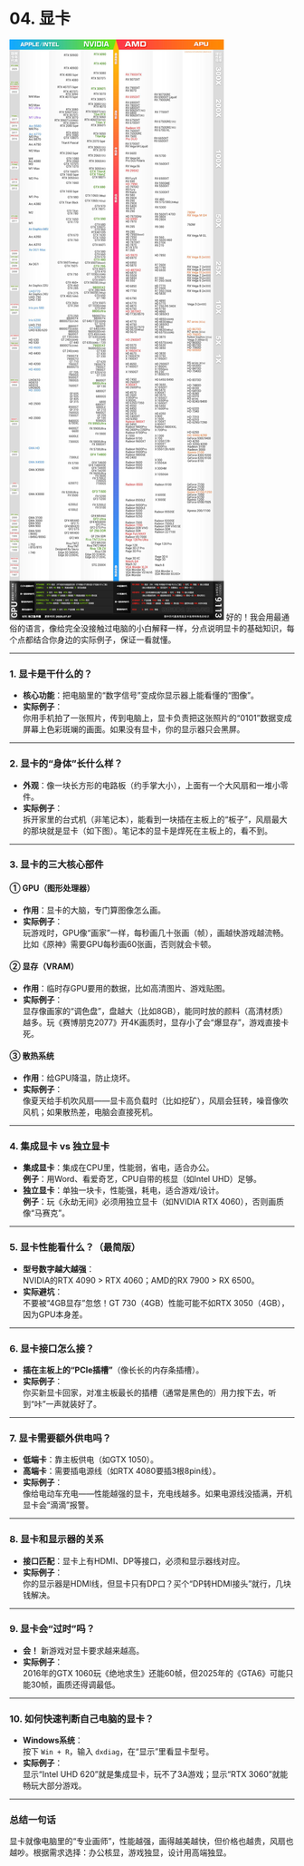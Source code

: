 # 04. 显卡
![Img](./FILES/04.%20显卡.md/img-20250804221302.png)
好的！我会用最通俗的语言，像给完全没接触过电脑的小白解释一样，分点说明显卡的基础知识，每个点都结合你身边的实际例子，保证一看就懂。

---

### **1. 显卡是干什么的？**
- **核心功能**：把电脑里的“数字信号”变成你显示器上能看懂的“图像”。
- **实际例子**：  
  你用手机拍了一张照片，传到电脑上，显卡负责把这张照片的“0101”数据变成屏幕上色彩斑斓的画面。如果没有显卡，你的显示器只会黑屏。

---

### **2. 显卡的“身体”长什么样？**
- **外观**：像一块长方形的电路板（约手掌大小），上面有一个大风扇和一堆小零件。
- **实际例子**：  
  拆开家里的台式机（非笔记本），能看到一块插在主板上的“板子”，风扇最大的那块就是显卡（如下图）。笔记本的显卡是焊死在主板上的，看不到。

---

### **3. 显卡的三大核心部件**
#### **① GPU（图形处理器）**
- **作用**：显卡的大脑，专门算图像怎么画。  
- **实际例子**：  
  玩游戏时，GPU像“画家”一样，每秒画几十张画（帧），画越快游戏越流畅。比如《原神》需要GPU每秒画60张画，否则就会卡顿。

#### **② 显存（VRAM）**
- **作用**：临时存GPU要用的数据，比如高清图片、游戏贴图。  
- **实际例子**：  
  显存像画家的“调色盘”，盘越大（比如8GB），能同时放的颜料（高清材质）越多。玩《赛博朋克2077》开4K画质时，显存小了会“爆显存”，游戏直接卡死。

#### **③ 散热系统**
- **作用**：给GPU降温，防止烧坏。  
- **实际例子**：  
  像夏天给手机吹风扇——显卡高负载时（比如挖矿），风扇会狂转，噪音像吹风机；如果散热差，电脑会直接死机。

---

### **4. 集成显卡 vs 独立显卡**
- **集成显卡**：集成在CPU里，性能弱，省电，适合办公。  
  **例子**：用Word、看爱奇艺，CPU自带的核显（如Intel UHD）足够。  
- **独立显卡**：单独一块卡，性能强，耗电，适合游戏/设计。  
  **例子**：玩《永劫无间》必须用独立显卡（如NVIDIA RTX 4060），否则画质像“马赛克”。

---

### **5. 显卡性能看什么？（最简版）**
- **型号数字越大越强**：  
  NVIDIA的RTX 4090 > RTX 4060；AMD的RX 7900 > RX 6500。  
- **实际避坑**：  
  不要被“4GB显存”忽悠！GT 730（4GB）性能可能不如RTX 3050（4GB），因为GPU本身差。

---

### **6. 显卡接口怎么接？**
- **插在主板上的“PCIe插槽”**（像长长的内存条插槽）。  
- **实际例子**：  
  你买新显卡回家，对准主板最长的插槽（通常是黑色的）用力按下去，听到“咔”一声就装好了。

---

### **7. 显卡需要额外供电吗？**
- **低端卡**：靠主板供电（如GTX 1050）。  
- **高端卡**：需要插电源线（如RTX 4080要插3根8pin线）。  
- **实际例子**：  
  像给电动车充电——性能越强的显卡，充电线越多。如果电源线没插满，开机显卡会“滴滴”报警。

---

### **8. 显卡和显示器的关系**
- **接口匹配**：显卡上有HDMI、DP等接口，必须和显示器线对应。  
- **实际例子**：  
  你的显示器是HDMI线，但显卡只有DP口？买个“DP转HDMI接头”就行，几块钱解决。

---

### **9. 显卡会“过时”吗？**
- **会！** 新游戏对显卡要求越来越高。  
- **实际例子**：  
  2016年的GTX 1060玩《绝地求生》还能60帧，但2025年的《GTA6》可能只能30帧，画质还得调最低。

---

### **10. 如何快速判断自己电脑的显卡？**
- **Windows系统**：  
  按下 `Win + R`，输入 `dxdiag`，在“显示”里看显卡型号。  
- **实际例子**：  
  显示“Intel UHD 620”就是集成显卡，玩不了3A游戏；显示“RTX 3060”就能畅玩大部分游戏。

---

### **总结一句话**  
显卡就像电脑里的“专业画师”，性能越强，画得越美越快，但价格也越贵，风扇也越吵。根据需求选择：办公核显，游戏独显，设计用高端独显。